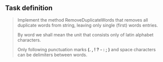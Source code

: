 ## Task definition ##

> Implement the method RemoveDuplicateWords that removes all duplicate words from string, leaving only single (first) words entries.
> 
> By word we shall mean the unit that consists only of latin alphabet characters.
>
> Only following punctuation marks **(. , ! ? - : ; )** and space characters can be delimiters between words.

